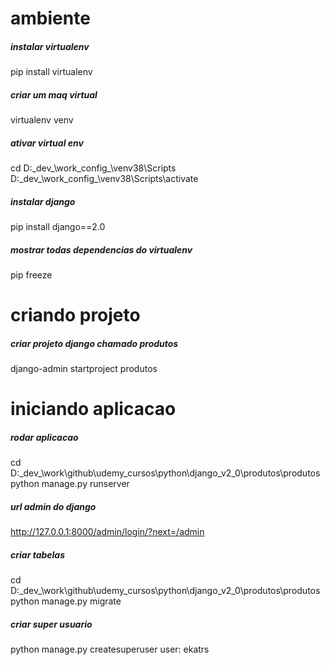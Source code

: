 # ambiente

##### instalar virtualenv
pip install virtualenv

##### criar um maq virtual
virtualenv venv

##### ativar virtual env 
cd D:\_dev_\work\_config_\venv38\Scripts
D:\_dev_\work\_config_\venv38\Scripts\activate

##### instalar django
pip install django==2.0

##### mostrar todas dependencias do virtualenv
pip freeze

# criando projeto

##### criar projeto django chamado produtos
django-admin startproject produtos

# iniciando aplicacao

##### rodar aplicacao
cd D:\_dev_\work\github\udemy_cursos\python\django_v2_0\produtos\produtos 
python manage.py runserver

#####  url admin do django
http://127.0.0.1:8000/admin/login/?next=/admin

#####  criar tabelas
cd D:\_dev_\work\github\udemy_cursos\python\django_v2_0\produtos\produtos
python manage.py migrate

#####  criar super usuario
python manage.py createsuperuser 
user: ekatrs
